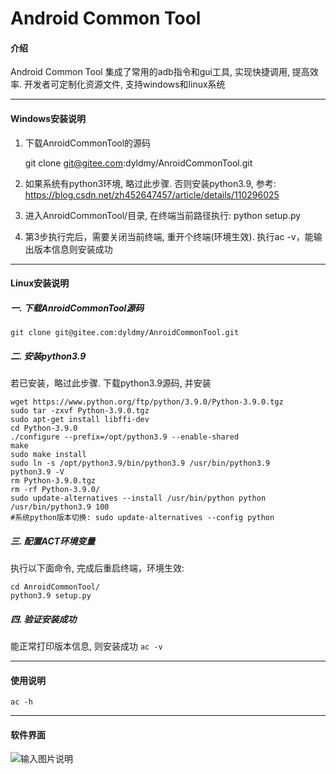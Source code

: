 # Android Common Tool

#### 介绍

Android Common Tool 集成了常用的adb指令和gui工具, 实现快捷调用,  提高效率.
开发者可定制化资源文件, 支持windows和linux系统

------------


#### Windows安装说明
1. 下载AnroidCommonTool的源码

   git clone git@gitee.com:dyldmy/AnroidCommonTool.git


2. 如果系统有python3环境, 略过此步骤. 否则安装python3.9, 参考:
   https://blog.csdn.net/zh452647457/article/details/110296025

3. 进入AnroidCommonTool/目录, 在终端当前路径执行: python setup.py
4. 第3步执行完后，需要关闭当前终端, 重开个终端(环境生效). 执行ac -v，能输出版本信息则安装成功

------------
#### Linux安装说明
##### 一. 下载AnroidCommonTool源码
   `git clone git@gitee.com:dyldmy/AnroidCommonTool.git`
##### 二. 安装python3.9
   若已安装，略过此步骤. 下载python3.9源码, 并安装


    wget https://www.python.org/ftp/python/3.9.0/Python-3.9.0.tgz
    sudo tar -zxvf Python-3.9.0.tgz
    sudo apt-get install libffi-dev
    cd Python-3.9.0
    ./configure --prefix=/opt/python3.9 --enable-shared 
    make
    sudo make install
    sudo ln -s /opt/python3.9/bin/python3.9 /usr/bin/python3.9
    python3.9 -V
    rm Python-3.9.0.tgz
    rm -rf Python-3.9.0/
    sudo update-alternatives --install /usr/bin/python python /usr/bin/python3.9 100
    #系统python版本切换: sudo update-alternatives --config python 

##### 三. 配置ACT环境变量
  执行以下面命令, 完成后重启终端，环境生效:
  
    cd AnroidCommonTool/
    python3.9 setup.py
##### 四. 验证安装成功
   能正常打印版本信息, 则安装成功
   `ac -v`

------------


#### 使用说明

 `ac -h`

------------


#### 软件界面

![输入图片说明](https://gitee.com/dyldmy/AnroidCommonTool/raw/master/res/ac.PNG "在这里输入图片标题")
